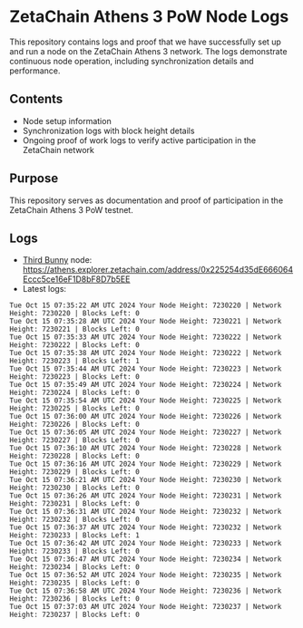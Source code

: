 # ZetaChain Athens 3 PoW Node Logs
This repository contains logs and proof that we have successfully set up and run a node on the ZetaChain Athens 3 network. The logs demonstrate continuous node operation, including synchronization details and performance.

## Contents
- Node setup information
- Synchronization logs with block height details
- Ongoing proof of work logs to verify active participation in the ZetaChain network

## Purpose
This repository serves as documentation and proof of participation in the ZetaChain Athens 3 PoW testnet.

## Logs

- [Third Bunny](https://thirdbunny.xyz/) node: https://athens.explorer.zetachain.com/address/0x225254d35dE666064Eccc5ce16eF1D8bF8D7b5EE
- Latest logs:
```
Tue Oct 15 07:35:22 AM UTC 2024 Your Node Height: 7230220 | Network Height: 7230220 | Blocks Left: 0
Tue Oct 15 07:35:28 AM UTC 2024 Your Node Height: 7230221 | Network Height: 7230221 | Blocks Left: 0
Tue Oct 15 07:35:33 AM UTC 2024 Your Node Height: 7230222 | Network Height: 7230222 | Blocks Left: 0
Tue Oct 15 07:35:38 AM UTC 2024 Your Node Height: 7230222 | Network Height: 7230223 | Blocks Left: 1
Tue Oct 15 07:35:44 AM UTC 2024 Your Node Height: 7230223 | Network Height: 7230223 | Blocks Left: 0
Tue Oct 15 07:35:49 AM UTC 2024 Your Node Height: 7230224 | Network Height: 7230224 | Blocks Left: 0
Tue Oct 15 07:35:54 AM UTC 2024 Your Node Height: 7230225 | Network Height: 7230225 | Blocks Left: 0
Tue Oct 15 07:36:00 AM UTC 2024 Your Node Height: 7230226 | Network Height: 7230226 | Blocks Left: 0
Tue Oct 15 07:36:05 AM UTC 2024 Your Node Height: 7230227 | Network Height: 7230227 | Blocks Left: 0
Tue Oct 15 07:36:10 AM UTC 2024 Your Node Height: 7230228 | Network Height: 7230228 | Blocks Left: 0
Tue Oct 15 07:36:16 AM UTC 2024 Your Node Height: 7230229 | Network Height: 7230229 | Blocks Left: 0
Tue Oct 15 07:36:21 AM UTC 2024 Your Node Height: 7230230 | Network Height: 7230230 | Blocks Left: 0
Tue Oct 15 07:36:26 AM UTC 2024 Your Node Height: 7230231 | Network Height: 7230231 | Blocks Left: 0
Tue Oct 15 07:36:31 AM UTC 2024 Your Node Height: 7230232 | Network Height: 7230232 | Blocks Left: 0
Tue Oct 15 07:36:37 AM UTC 2024 Your Node Height: 7230232 | Network Height: 7230233 | Blocks Left: 1
Tue Oct 15 07:36:42 AM UTC 2024 Your Node Height: 7230233 | Network Height: 7230233 | Blocks Left: 0
Tue Oct 15 07:36:47 AM UTC 2024 Your Node Height: 7230234 | Network Height: 7230234 | Blocks Left: 0
Tue Oct 15 07:36:52 AM UTC 2024 Your Node Height: 7230235 | Network Height: 7230235 | Blocks Left: 0
Tue Oct 15 07:36:58 AM UTC 2024 Your Node Height: 7230236 | Network Height: 7230236 | Blocks Left: 0
Tue Oct 15 07:37:03 AM UTC 2024 Your Node Height: 7230237 | Network Height: 7230237 | Blocks Left: 0
```
